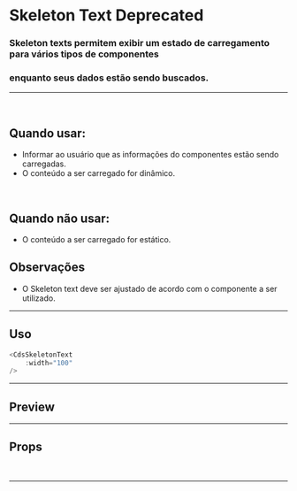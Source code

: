 # Skeleton Text <Badge type="danger">Deprecated</Badge>

### Skeleton texts permitem exibir um estado de carregamento para vários tipos de componentes
### enquanto seus dados estão sendo buscados.
---
<br>

## Quando usar:
- Informar ao usuário que as informações do componentes estão sendo carregadas.
- O conteúdo a ser carregado for dinâmico.

<br>

## Quando não usar:
- O conteúdo a ser carregado for estático.

## Observações
- O Skeleton text deve ser ajustado de acordo com o componente a ser utilizado.

---

## Uso

```js
<CdsSkeletonText
	:width="100"
/>
```

---

## Preview

<PreviewBuilder
	:args
	:component="CdsSkeletonText"
/>

---

## Props

<APITable
	name="SkeletonText"
	section="props"
/>
<br>

---

<script setup>
import { ref } from 'vue';
import CdsSkeletonText from '@/components/SkeletonText.vue';

const args = ref({
	width: 100
});
</script>
